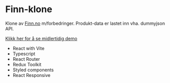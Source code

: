 # Finn-klone 

Klone av <a href = "https://www.finn.no" target="_blank">Finn.no</a> m/forbedringer.
Produkt-data er lastet inn vha. dummyjson API.

<a href = "https://64f4c5f4d2209b366f574bcb--jade-banoffee-af1d6c.netlify.app/">Klikk her for å se midlertidig demo</a>

- React with Vite
- Typescript
- React Router
- Redux Toolkit
- Styled components
- React Responsive 
